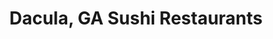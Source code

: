 ---
layout: city
title: Dacula, GA Sushi Restaurants
permalink: /georgia/dacula/
stateAbbr: GA
stateName: Georgia
cityName: Dacula

---